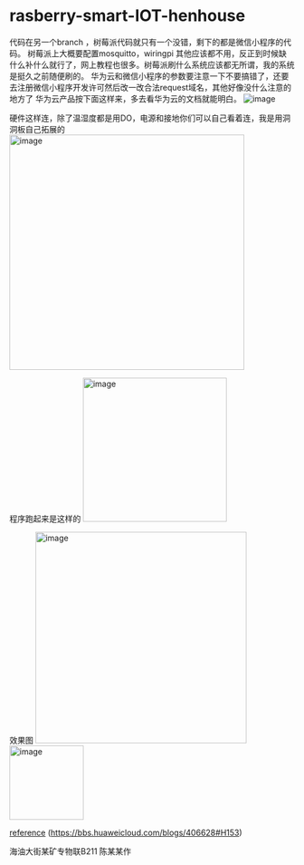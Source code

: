 # rasberry-smart-IOT-henhouse
代码在另一个branch ，树莓派代码就只有一个没错，剩下的都是微信小程序的代码。
树莓派上大概要配置mosquitto，wiringpi 其他应该都不用，反正到时候缺什么补什么就行了，网上教程也很多。树莓派刷什么系统应该都无所谓，我的系统是挺久之前随便刷的。
华为云和微信小程序的参数要注意一下不要搞错了，还要去注册微信小程序开发许可然后改一改合法request域名，其他好像没什么注意的地方了
华为云产品按下面这样来，多去看华为云的文档就能明白。
![image](https://github.com/user-attachments/assets/837e43c5-17cf-4847-b5ae-49a0c9b14d68)

硬件这样连，除了温湿度都是用DO，电源和接地你们可以自己看着连，我是用洞洞板自己拓展的
<img width="415" alt="image" src="https://github.com/user-attachments/assets/f15b0cc3-d299-4573-83bb-1a930e274724">

程序跑起来是这样的
<img width="254" alt="image" src="https://github.com/user-attachments/assets/586cab95-2188-44ae-9aa1-abfbac6d5be5">

效果图
<img width="373" alt="image" src="https://github.com/user-attachments/assets/5a0e5707-20b8-4226-9fc2-f48e39c1728f">
<img width="131" alt="image" src="https://github.com/user-attachments/assets/393f8ea3-cb76-49f4-a343-332c390f37ae">

[reference](https://mp.weixin.qq.com/s?__biz=MzkwNDI3NDEzOA==&mid=2247484993&idx=1&sn=2d8f8af3d01d932c04fed4486244e63d&chksm=c088cff4f7ff46e25ce33cd04f053fc4a3235e00d95505c193ce677e1f80ac93b79499958b89&scene=21#wechat_redirect)
(https://bbs.huaweicloud.com/blogs/406628#H153)

海油大街某矿专物联B211 陈某某作
